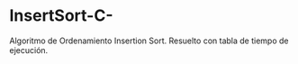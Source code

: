 # InsertSort-C-
Algoritmo de Ordenamiento Insertion Sort. Resuelto con tabla de tiempo de ejecución.
